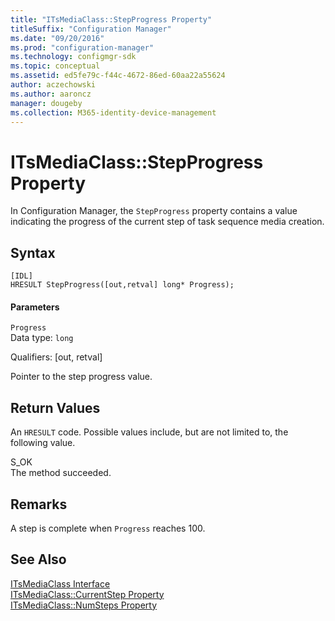 ```yaml
---
title: "ITsMediaClass::StepProgress Property"
titleSuffix: "Configuration Manager"
ms.date: "09/20/2016"
ms.prod: "configuration-manager"
ms.technology: configmgr-sdk
ms.topic: conceptual
ms.assetid: ed5fe79c-f44c-4672-86ed-60aa22a55624
author: aczechowski
ms.author: aaroncz
manager: dougeby
ms.collection: M365-identity-device-management
---
```

# ITsMediaClass::StepProgress Property
In Configuration Manager, the `StepProgress` property contains a value indicating the progress of the current step of task sequence media creation.  

## Syntax  

```  
[IDL]  
HRESULT StepProgress([out,retval] long* Progress);  
```  

#### Parameters  
 `Progress`  
 Data type: `long`  

 Qualifiers: [out, retval]  

 Pointer to the step progress value.  

## Return Values  
 An `HRESULT` code. Possible values include, but are not limited to, the following value.  

 S_OK  
 The method succeeded.  

## Remarks  
 A step is complete when `Progress` reaches 100.  

## See Also  
 [ITsMediaClass Interface](../../../develop/reference/misc/itsmediaclass-interface.md)   
 [ITsMediaClass::CurrentStep Property](../../../develop/reference/misc/itsmediaclass--currentstep-property.md)   
 [ITsMediaClass::NumSteps Property](../../../develop/reference/misc/itsmediaclass--numsteps-property.md)

